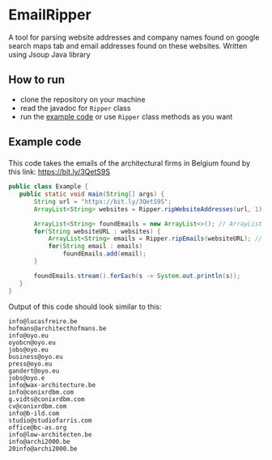 # EmailRipper
 A tool for parsing website addresses and company names found on google search maps tab and email addresses found on these websites. Written using Jsoup Java library
 
 ## How to run
 - clone the repository on your machine
 - read the javadoc for ```Ripper``` class
 - run the [example code](#example-code) or use ```Ripper``` class methods as you want

## <p id="example-code">Example code<p/>
This code takes the emails of the architectural firms in Belgium found by this link: https://bit.ly/3QetS9S
 ```java
public class Example {
    public static void main(String[] args) {
        String url = "https://bit.ly/3QetS9S";
        ArrayList<String> websites = Ripper.ripWebsiteAddresses(url, 1); //taking website addresses only from the first page

        ArrayList<String> foundEmails = new ArrayList<>(); // ArrayList to store all found email addresses
        for(String websiteURL : websites) {
            ArrayList<String> emails = Ripper.ripEmails(websiteURL); // emails found on the website
            for(String email : emails)
                foundEmails.add(email);
        }

        foundEmails.stream().forEach(s -> System.out.println(s));
    }
}
 ```
 Output of this code should look similar to this:
 ```
 info@lucasfreire.be
hofmans@architecthofmans.be
info@oyo.eu
oyobcn@oyo.eu
jobs@oyo.eu
business@oyo.eu
press@oyo.eu
gandert@oyo.eu
jobs@oyo.e
info@wax-architecture.be
info@conixrdbm.com
g.vidts@conixrdbm.com
cv@conixrdbm.com
info@b-ild.com
studio@studiofarris.com
office@bc-as.org
info@low-architecten.be
info@archi2000.be
20info@archi2000.be
```
